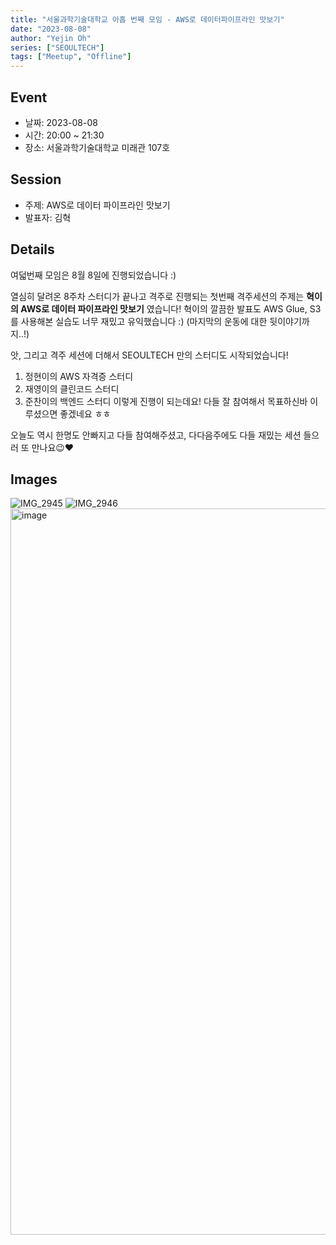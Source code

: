 ```yaml
---
title: "서울과학기술대학교 아홉 번째 모임 - AWS로 데이터파이프라인 맛보기"
date: "2023-08-08"
author: "Yejin Oh"
series: ["SEOULTECH"]
tags: ["Meetup", "Offline"]
---
```


## Event

- 날짜: 2023-08-08
- 시간: 20:00 ~ 21:30
- 장소: 서울과학기술대학교 미래관 107호

## Session

- 주제: AWS로 데이터 파이프라인 맛보기
- 발표자: 김혁

## Details

여덟번째 모임은 8월 8일에 진행되었습니다 :)

열심히 달려온 8주차 스터디가 끝나고 격주로 진행되는 첫번째 격주세션의 주제는 **혁이의 AWS로 데이터 파이프라인 맛보기** 였습니다!
혁이의 깔끔한 발표도 AWS Glue, S3를 사용해본 실습도 너무 재밌고 유익했습니다 :)
(마지막의 운동에 대한 뒷이야기까지..!)

앗, 그리고 격주 세션에 더해서 SEOULTECH 만의 스터디도 시작되었습니다!
1. 정현이의 AWS 자격증 스터디
2. 재영이의 클린코드 스터디
3. 준찬이의 백엔드 스터디
이렇게 진행이 되는데요! 다들 잘 참여해서 목표하신바 이루셨으면 좋겠네요 ㅎㅎ

오늘도 역시 한명도 안빠지고 다들 참여해주셨고,
다다음주에도 다들 재밌는 세션 들으러 또 만나요😉❤️



## Images
![IMG_2945](https://github.com/aws-cloud-clubs/aws-cloud-clubs.github.io/assets/49095587/d0a7fb05-cbe8-4ac9-8080-6def19863f43)
![IMG_2946](https://github.com/aws-cloud-clubs/aws-cloud-clubs.github.io/assets/49095587/70b2ce20-4c2a-4848-8cfb-2fd6c39da63e)
<img width="1162" alt="image" src="https://github.com/aws-cloud-clubs/aws-cloud-clubs.github.io/assets/49095587/2e6b0afb-48da-4f37-96ca-d4db76498244">
